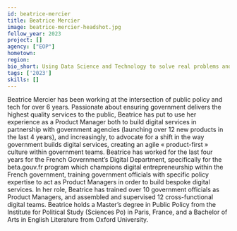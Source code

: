 ```yaml
---
id: beatrice-mercier
title: Beatrice Mercier
image: beatrice-mercier-headshot.jpg
fellow_year: 2023
project: []
agency: ["EOP"]
hometown: 
region: 
bio_short: Using Data Science and Technology to solve real problems and for social good.
tags: ['2023']
skills: []
---
```


Beatrice Mercier has been working at the intersection of public policy and tech for over 6 years. Passionate about ensuring government delivers the highest quality services to the public, Beatrice has put to use her experience as a Product Manager both to build digital services in partnership with government agencies (launching over 12 new products in the last 4 years), and increasingly, to advocate for a shift in the way government builds digital services, creating an agile « product-first » culture within government teams. Beatrice has worked for the last four years for the French Government’s Digital Department, specifically for the beta.gouv.fr program which champions digital entrepreneurship within the French government, training government officials with specific policy expertise to act as Product Managers in order to build bespoke digital services. In her role, Beatrice has trained over 10 government officials as Product Managers, and assembled and supervised 12 cross-functional digital teams. Beatrice holds a Master’s degree in Public Policy from the Institute for Political Study (Sciences Po) in Paris, France, and a Bachelor of Arts in English Literature from Oxford University.